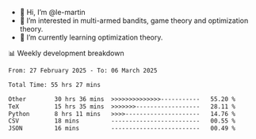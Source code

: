 - 👋 Hi, I’m @le-martin
- 👀 I’m interested in multi-armed bandits, game theory and optimization theory.
- 🌱 I’m currently learning optimization theory.
<!---- 💞️ I’m looking to collaborate on ...
- 📫 How to reach me ...-->

<!---
Tutorial for using WakaTime stats in GitHub profile: https://github.com/athul/waka-readme
-->

📊 Weekly development breakdown
<!--START_SECTION:waka-->

```txt
From: 27 February 2025 - To: 06 March 2025

Total Time: 55 hrs 27 mins

Other        30 hrs 36 mins  >>>>>>>>>>>>>>-----------   55.20 %
TeX          15 hrs 35 mins  >>>>>>>------------------   28.11 %
Python       8 hrs 11 mins   >>>>---------------------   14.76 %
CSV          18 mins         -------------------------   00.55 %
JSON         16 mins         -------------------------   00.49 %
```

<!--END_SECTION:waka-->

<!---
le-martin/le-martin is a ✨ special ✨ repository because its `README.md` (this file) appears on your GitHub profile.
You can click the Preview link to take a look at your changes.
--->
